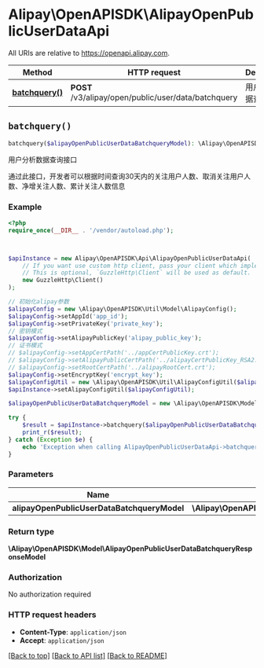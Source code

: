 # Alipay\OpenAPISDK\AlipayOpenPublicUserDataApi

All URIs are relative to https://openapi.alipay.com.

Method | HTTP request | Description
------------- | ------------- | -------------
[**batchquery()**](AlipayOpenPublicUserDataApi.md#batchquery) | **POST** /v3/alipay/open/public/user/data/batchquery | 用户分析数据查询接口


## `batchquery()`

```php
batchquery($alipayOpenPublicUserDataBatchqueryModel): \Alipay\OpenAPISDK\Model\AlipayOpenPublicUserDataBatchqueryResponseModel
```

用户分析数据查询接口

通过此接口，开发者可以根据时间查询30天内的关注用户人数、取消关注用户人数、净增关注人数、累计关注人数信息

### Example

```php
<?php
require_once(__DIR__ . '/vendor/autoload.php');



$apiInstance = new Alipay\OpenAPISDK\Api\AlipayOpenPublicUserDataApi(
    // If you want use custom http client, pass your client which implements `GuzzleHttp\ClientInterface`.
    // This is optional, `GuzzleHttp\Client` will be used as default.
    new GuzzleHttp\Client()
);

// 初始化alipay参数
$alipayConfig = new \Alipay\OpenAPISDK\Util\Model\AlipayConfig();
$alipayConfig->setAppId('app_id');
$alipayConfig->setPrivateKey('private_key');
// 密钥模式
$alipayConfig->setAlipayPublicKey('alipay_public_key');
// 证书模式
// $alipayConfig->setAppCertPath('../appCertPublicKey.crt');
// $alipayConfig->setAlipayPublicCertPath('../alipayCertPublicKey_RSA2.crt');
// $alipayConfig->setRootCertPath('../alipayRootCert.crt');
$alipayConfig->setEncryptKey('encrypt_key');
$alipayConfigUtil = new \Alipay\OpenAPISDK\Util\AlipayConfigUtil($alipayConfig);
$apiInstance->setAlipayConfigUtil($alipayConfigUtil);

$alipayOpenPublicUserDataBatchqueryModel = new \Alipay\OpenAPISDK\Model\AlipayOpenPublicUserDataBatchqueryModel(); // \Alipay\OpenAPISDK\Model\AlipayOpenPublicUserDataBatchqueryModel

try {
    $result = $apiInstance->batchquery($alipayOpenPublicUserDataBatchqueryModel);
    print_r($result);
} catch (Exception $e) {
    echo 'Exception when calling AlipayOpenPublicUserDataApi->batchquery: ', $e->getMessage(), PHP_EOL;
}
```

### Parameters

Name | Type | Description  | Notes
------------- | ------------- | ------------- | -------------
 **alipayOpenPublicUserDataBatchqueryModel** | **\Alipay\OpenAPISDK\Model\AlipayOpenPublicUserDataBatchqueryModel**|  | [optional]

### Return type

**\Alipay\OpenAPISDK\Model\AlipayOpenPublicUserDataBatchqueryResponseModel**

### Authorization

No authorization required

### HTTP request headers

- **Content-Type**: `application/json`
- **Accept**: `application/json`

[[Back to top]](#) [[Back to API list]](../../README.md#api-endpoints)
[[Back to README]](../../README.md)

